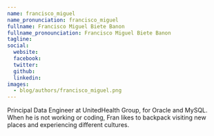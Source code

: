 ```yaml
---
name: francisco_miguel
name_pronunciation: francisco_miguel
fullname: Francisco Miguel Biete Banon
fullname_pronounciation: Francisco Miguel Biete Banon
tagline: 
social:
  website: 
  facebook:
  twitter:
  github: 
  linkedin: 
images:
  - blog/authors/francisco_miguel.png
---
```


Principal Data Engineer at UnitedHealth Group, for Oracle and MySQL. When he is not working or coding, Fran likes to backpack visiting new places and experiencing different cultures.